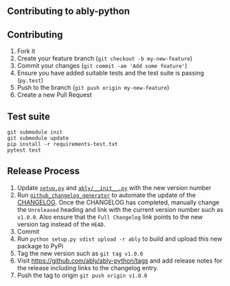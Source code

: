 Contributing to ably-python
-----------

## Contributing

1. Fork it
2. Create your feature branch (`git checkout -b my-new-feature`)
3. Commit your changes (`git commit -am 'Add some feature'`)
4. Ensure you have added suitable tests and the test suite is passing (`py.test`)
5. Push to the branch (`git push origin my-new-feature`)
6. Create a new Pull Request

## Test suite

```shell
git submodule init
git submodule update
pip install -r requirements-test.txt
pytest test
```

## Release Process

1. Update [`setup.py`](./setup.py) and [`ably/__init__.py`](./ably/__init__.py) with the new version number
2. Run [`github_changelog_generator`](https://github.com/skywinder/Github-Changelog-Generator) to automate the update of the [CHANGELOG](./CHANGELOG.md). Once the CHANGELOG has completed, manually change the `Unreleased` heading and link with the current version number such as `v1.0.0`. Also ensure that the `Full Changelog` link points to the new version tag instead of the `HEAD`.
3. Commit
4. Run `python setup.py sdist upload -r ably` to build and upload this new package to PyPi
5. Tag the new version such as `git tag v1.0.0`
6. Visit https://github.com/ably/ably-python/tags and add release notes for the release including links to the changelog entry.
7. Push the tag to origin `git push origin v1.0.0`
